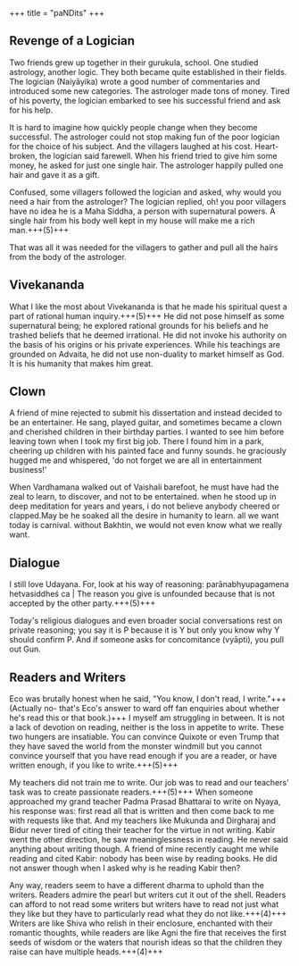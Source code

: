 +++
title = "paNDits"
+++

## Revenge of a Logician
Two friends grew up together in their gurukula, school. One studied astrology, another logic. They both became quite established in their fields. The logician (Naiyāyika) wrote a good number of commentaries and introduced some new categories. The astrologer made tons of money. Tired of his poverty, the logician embarked to see his successful friend and ask for his help.

It is hard to imagine how quickly people change when they become successful. The astrologer could not stop making fun of the poor logician for the choice of his subject. And the villagers laughed at his cost. Heart-broken, the logician said farewell. When his friend tried to give him some money, he asked for just one single hair. The astrologer happily pulled one hair and gave it as a gift.

Confused, some villagers followed the logician and asked, why would you need a hair from the astrologer? The logician replied, oh! you poor villagers have no idea he is a Maha Siddha, a person with supernatural powers. A single hair from his body well kept in my house will make me a rich man.+++(5)+++

That was all it was needed for the villagers to gather and pull all the hairs from the body of the astrologer.

## Vivekananda
What I like the most about Vivekananda is that he made his spiritual quest a part of rational human inquiry.+++(5)+++ He did not pose himself as some supernatural being; he explored rational grounds for his beliefs and he trashed beliefs that he deemed irrational. He did not invoke his authority on the basis of his origins or his private experiences. While his teachings are grounded on Advaita, he did not use non-duality to market himself as God. It is his humanity that makes him great.


## Clown
A friend of mine rejected to submit his dissertation and instead decided to be an entertainer. He sang, played guitar, and sometimes became a clown and cherished children in their birthday parties. I wanted to see him before leaving town when I took my first big job. There I found him in a park, cheering up children with his painted face and funny sounds. he graciously hugged me and whispered, 'do not forget we are all in entertainment business!'

When Vardhamana walked out of Vaishali barefoot, he must have had the zeal to learn, to discover, and not to be entertained. when he stood up in deep meditation for years and years, i do not believe anybody cheered or clapped.May be he soaked all the desire in humanity to learn. all we want today is carnival. without Bakhtin, we would not even know what we really want.

## Dialogue
I still love Udayana. For, look at his way of reasoning: parānabhyupagamena hetvasiddheś ca | The reason you give is unfounded because that is not accepted by the other party.+++(5)+++

Today's religious dialogues and even broader social conversations rest on private reasoning; you say it is P because it is Y but only you know why Y should confirm P. And if someone asks for concomitance (vyāpti), you pull out Gun.

## Readers and Writers
Eco was brutally honest when he said, "You know, I don't read, I write."+++(Actually no- that's Eco's answer to ward off fan enquiries about whether he's read this or that book.)+++ I myself am struggling in between. It is not a lack of devotion on reading, neither is the loss in appetite to write. These two hungers are insatiable. You can convince Quixote or even Trump that they have saved the world from the monster windmill but you cannot convince yourself that you have read enough if you are a reader, or have written enough, if you like to write.+++(5)+++

My teachers did not train me to write. Our job was to read and our teachers' task was to create passionate readers.+++(5)+++ When someone approached my grand teacher Padma Prasad Bhattarai to write on Nyaya, his response was: first read all that is written and then come back to me with requests like that. And my teachers like Mukunda and Dirgharaj and Bidur never tired of citing their teacher for the virtue in not writing. Kabir went the other direction, he saw meaninglessness in reading. He never said anything about writing though. A friend of mine recently caught me while reading and cited Kabir: nobody has been wise by reading books. He did not answer though when I asked why is he reading Kabir then?

Any way, readers seem to have a different dharma to uphold than the writers. Readers admire the pearl but writers cut it out of the shell. Readers can afford to not read some writers but writers have to read not just what they like but they have to particularly read what they do not like.+++(4)+++ Writers are like Shiva who relish in their enclosure, enchanted with their romantic thoughts, while readers are like Agni the fire that receives the first seeds of wisdom or the waters that nourish ideas so that the children they raise can have multiple heads.+++(4)+++
